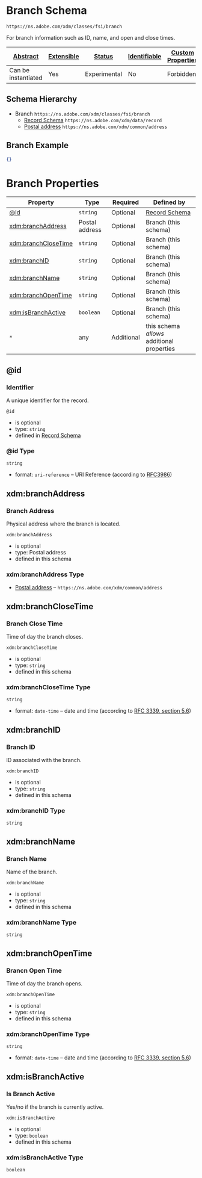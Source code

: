 
# Branch Schema

```
https://ns.adobe.com/xdm/classes/fsi/branch
```

For branch information such as ID, name, and open and close times.

| [Abstract](../../../abstract.md) | [Extensible](../../../extensions.md) | [Status](../../../status.md) | [Identifiable](../../../id.md) | [Custom Properties](../../../extensions.md) | [Additional Properties](../../../extensions.md) | Defined In |
|----------------------------------|--------------------------------------|------------------------------|--------------------------------|---------------------------------------------|-------------------------------------------------|------------|
| Can be instantiated | Yes | Experimental | No | Forbidden | Permitted | [classes/fsi/branch.schema.json](classes/fsi/branch.schema.json) |
## Schema Hierarchy

* Branch `https://ns.adobe.com/xdm/classes/fsi/branch`
  * [Record Schema](../../behaviors/record.schema.md) `https://ns.adobe.com/xdm/data/record`
  * [Postal address](../../datatypes/address.schema.md) `https://ns.adobe.com/xdm/common/address`


## Branch Example
```json
{}
```

# Branch Properties

| Property | Type | Required | Defined by |
|----------|------|----------|------------|
| [@id](#id) | `string` | Optional | [Record Schema](../../behaviors/record.schema.md#id) |
| [xdm:branchAddress](#xdmbranchaddress) | Postal address | Optional | Branch (this schema) |
| [xdm:branchCloseTime](#xdmbranchclosetime) | `string` | Optional | Branch (this schema) |
| [xdm:branchID](#xdmbranchid) | `string` | Optional | Branch (this schema) |
| [xdm:branchName](#xdmbranchname) | `string` | Optional | Branch (this schema) |
| [xdm:branchOpenTime](#xdmbranchopentime) | `string` | Optional | Branch (this schema) |
| [xdm:isBranchActive](#xdmisbranchactive) | `boolean` | Optional | Branch (this schema) |
| `*` | any | Additional | this schema *allows* additional properties |

## @id
### Identifier

A unique identifier for the record.

`@id`
* is optional
* type: `string`
* defined in [Record Schema](../../behaviors/record.schema.md#id)

### @id Type


`string`
* format: `uri-reference` – URI Reference (according to [RFC3986](https://tools.ietf.org/html/rfc3986))






## xdm:branchAddress
### Branch Address

Physical address where the branch is located.

`xdm:branchAddress`
* is optional
* type: Postal address
* defined in this schema

### xdm:branchAddress Type


* [Postal address](../../datatypes/address.schema.md) – `https://ns.adobe.com/xdm/common/address`





## xdm:branchCloseTime
### Branch Close Time

Time of day the branch closes.

`xdm:branchCloseTime`
* is optional
* type: `string`
* defined in this schema

### xdm:branchCloseTime Type


`string`
* format: `date-time` – date and time (according to [RFC 3339, section 5.6](http://tools.ietf.org/html/rfc3339))






## xdm:branchID
### Branch ID

ID associated with the branch. 

`xdm:branchID`
* is optional
* type: `string`
* defined in this schema

### xdm:branchID Type


`string`






## xdm:branchName
### Branch Name

Name of the branch.

`xdm:branchName`
* is optional
* type: `string`
* defined in this schema

### xdm:branchName Type


`string`






## xdm:branchOpenTime
### Brancn Open Time

Time of day the branch opens.

`xdm:branchOpenTime`
* is optional
* type: `string`
* defined in this schema

### xdm:branchOpenTime Type


`string`
* format: `date-time` – date and time (according to [RFC 3339, section 5.6](http://tools.ietf.org/html/rfc3339))






## xdm:isBranchActive
### Is Branch Active

Yes/no if the branch is currently active.

`xdm:isBranchActive`
* is optional
* type: `boolean`
* defined in this schema

### xdm:isBranchActive Type


`boolean`




